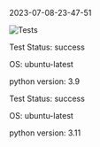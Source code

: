2023-07-08-23-47-51 

![Tests](https://github.com/xRevx/UnitTestingExercise/actions/workflows/main.yml/badge.svg) 

Test Status: success


OS: ubuntu-latest


python version: 3.9


Test Status: success


OS: ubuntu-latest


python version: 3.11


